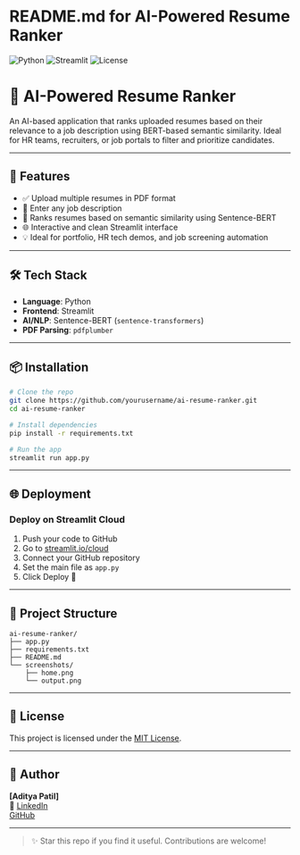 # README.md for AI-Powered Resume Ranker

![Python](https://img.shields.io/badge/Python-3.9%2B-blue?logo=python)
![Streamlit](https://img.shields.io/badge/Built%20with-Streamlit-red?logo=streamlit)
![License](https://img.shields.io/badge/License-MIT-green)

# 📄 AI-Powered Resume Ranker

An AI-based application that ranks uploaded resumes based on their relevance to a job description using BERT-based semantic similarity. Ideal for HR teams, recruiters, or job portals to filter and prioritize candidates.

---

## 🚀 Features
- ✅ Upload multiple resumes in PDF format
- 📝 Enter any job description
- 🤖 Ranks resumes based on semantic similarity using Sentence-BERT
- 🌐 Interactive and clean Streamlit interface
- 💡 Ideal for portfolio, HR tech demos, and job screening automation

---

## 🛠️ Tech Stack
- **Language**: Python
- **Frontend**: Streamlit
- **AI/NLP**: Sentence-BERT (`sentence-transformers`)
- **PDF Parsing**: `pdfplumber`

---

## 📦 Installation
```bash
# Clone the repo
git clone https://github.com/yourusername/ai-resume-ranker.git
cd ai-resume-ranker

# Install dependencies
pip install -r requirements.txt

# Run the app
streamlit run app.py
```

---

## 🌐 Deployment
### Deploy on Streamlit Cloud
1. Push your code to GitHub
2. Go to [streamlit.io/cloud](https://streamlit.io/cloud)
3. Connect your GitHub repository
4. Set the main file as `app.py`
5. Click Deploy 🚀

---

## 📁 Project Structure
```
ai-resume-ranker/
├── app.py
├── requirements.txt
├── README.md
└── screenshots/
    ├── home.png
    └── output.png
```

---

## 📄 License
This project is licensed under the [MIT License](LICENSE).

---

## 👤 Author
**[Aditya Patil]**  
🔗 [LinkedIn](https://www.linkedin.com/in/aditya-patil-aj7900/)<br> 
    [GitHub](https://github.com/AdityaPatil7900)

---

> ✨ Star this repo if you find it useful. Contributions are welcome!
